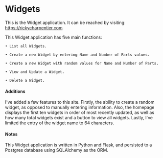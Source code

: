 # Widgets

This is the Widget application. It can be reached by visiting https://rickycharpentier.com

This Widget application has five main functions: 

    • List all Widgets.

    • Create a new Widget by entering Name and Number of Parts values.
    
    • Create a new Widget with random values for Name and Number of Parts.
    
    • View and Update a Widget.
    
    • Delete a Widget.

#### Additions

I've added a few features to this site. Firstly, the ability to create a random widget, as opposed to manually entering information. Also, the homepage displays the first
ten widgets in order of most recently updated, as well as how many total widgets exist and a button to view all widgets. Lastly, I've limited the entry of the widget name to
64 characters.

#### Notes

This Widget application is written in Python and Flask, and persisted to a Postgres database using SQLAlchemy as the ORM.